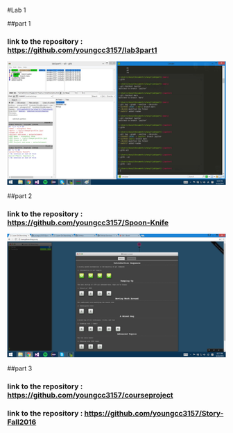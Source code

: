 #Lab 1

##part 1

### link to the repository : https://github.com/youngcc3157/lab3part1
![pic1](Image/last.jpg)

##part 2

### link to the repository : https://github.com/youngcc3157/Spoon-Knife
![pic1](Image/git.jpg)

##part 3

### link to the repository : https://github.com/youngcc3157/courseproject
### link to the repository : https://github.com/youngcc3157/Story-Fall2016
